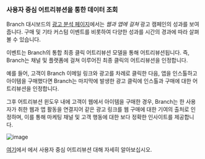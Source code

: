 ### 사용자 중심 어트리뷰션을 통한 데이터 조회

Branch 대시보드의 [광고 분석 페이지](https://dashboard.branch.io/ads/analytics)에서는 *웹과 앱에 걸쳐* 광고 캠페인의 성과를 보여줍니다. 구매 및 기타 커스텀 이벤트를 비롯하여 다양한 성과를 시간의 경과에 따라 살펴볼 수 있습니다.

이벤트는 Branch의 통합 최종 클릭 어트리뷰션 모델을 통해 어트리뷰션됩니다. 즉, Branch는 채널 및 플랫폼에 걸쳐 이루어진 최종 클릭의 어트리뷰션을 인정합니다.

예를 들어, 고객이 Branch 이메일 링크와 광고를 차례로 클릭한 다음, 앱을 인스톨하고 아이템을 구매했다면 Branch는 마지막에 발생한 광고 클릭에 인스톨과 구매에 대한 어트리뷰션을 인정합니다.

그후 어트리뷰션 윈도우 내에 고객이 웹에서 아이템을 구매한 경우, Branch는 한 사용자가 취한 웹과 앱 활동을 연결지어 같은 광고 링크를 웹 구매에 대한 기여의 출처로 인정하며, 이를 통해 마케팅 채널 및 고객 행동에 대한 보다 정확한 인사이트를 제공합니다.

![image](/images/pages/deep-linked-ads/branch-universal-ads/install-by-secondary-pub.png)

[여기](/dashboard/people-based-attribution/)에서 에서 사용자 중심 어트리뷰션 대해 자세히 알아보십시오.

